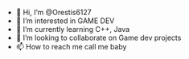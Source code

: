 - 👋 Hi, I’m @Orestis6127
- 👀 I’m interested in GAME DEV
- 🌱 I’m currently learning C++, Java
- 💞️ I’m looking to collaborate on Game dev projects
- 📫 How to reach me call me baby

<!---
Orestis6127/Orestis6127 is a ✨ special ✨ repository because its `README.md` (this file) appears on your GitHub profile.
You can click the Preview link to take a look at your changes.
--->
